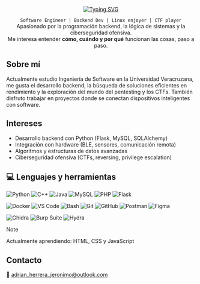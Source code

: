 <p align="center">
  <a href="https://git.io/typing-svg">
    <img src="https://readme-typing-svg.demolab.com?font=JetBrains+Mono&size=36&duration=2500&pause=1500&color=F7F7F7&center=true&vCenter=true&width=500&height=40&lines=%24+whoami;Adri%C3%A1n+Herrera+Jer%C3%B3nimo" alt="Typing SVG" />
  </a>
</p>



<p align="center">
  <code> Software Engineer | Backend Dev | Linux enjoyer | CTF player </code><br>
  Apasionado por la programación backend, la lógica de sistemas y la ciberseguridad ofensiva.<br>
  Me interesa entender <b>cómo, cuándo y por qué</b> funcionan las cosas, paso a paso.
</p>

## Sobre mí

Actualmente estudio Ingeniería de Software en la Universidad Veracruzana, me gusta el desarrollo backend, la búsqueda de soluciones eficientes en rendimiento y la exploración del mundo del pentesting y los CTFs. También disfruto trabajar en proyectos donde se conectan dispositivos inteligentes con software.
## Intereses

- Desarrollo backend con Python (Flask, MySQL, SQLAlchemy)
- Integración con hardware (BLE, sensores, comunicación remota)
- Algoritmos y estructuras de datos avanzadas
- Ciberseguridad ofensiva (CTFs, reversing, privilege escalation)

## 💻 Lenguajes y herramientas


![Python](https://img.shields.io/badge/Python-3776AB?style=for-the-badge&logo=python&logoColor=white)
![C++](https://img.shields.io/badge/C++-00599C?style=for-the-badge&logo=c%2B%2B&logoColor=white)
![Java](https://img.shields.io/badge/java-%23ED8B00.svg?style=for-the-badge&logo=openjdk&logoColor=white)
![MySQL](https://img.shields.io/badge/MySQL-4479A1?style=for-the-badge&logo=mysql&logoColor=white)
![PHP](https://img.shields.io/badge/PHP-777BB4?style=for-the-badge&logo=php&logoColor=white)
![Flask](https://img.shields.io/badge/flask-000000?style=for-the-badge&logo=flask&logoColor=white)

![Docker](https://img.shields.io/badge/docker-%230db7ed.svg?style=for-the-badge&logo=docker&logoColor=white)
![VS Code](https://img.shields.io/badge/VS%20Code-0078d7.svg?style=for-the-badge&logo=visual-studio-code&logoColor=white)
![Bash](https://img.shields.io/badge/Bash-4EAA25?style=for-the-badge&logo=gnubash&logoColor=white)
![Git](https://img.shields.io/badge/Git-F05032?style=for-the-badge&logo=git&logoColor=white)
![GitHub](https://img.shields.io/badge/GitHub-181717?style=for-the-badge&logo=github&logoColor=white)
![Postman](https://img.shields.io/badge/Postman-FF6C37?style=for-the-badge&logo=postman&logoColor=white)
![Figma](https://img.shields.io/badge/Figma-F24E1E?style=for-the-badge&logo=figma&logoColor=white)

![Ghidra](https://img.shields.io/badge/Ghidra-E60000?style=for-the-badge&logo=ghidra&logoColor=white)
![Burp Suite](https://img.shields.io/badge/Burp_Suite-ff6600?style=for-the-badge&logo=burpsuite&logoColor=white)
![Hydra](https://img.shields.io/badge/Hydra-343434?style=for-the-badge&logoColor=white)

> [!NOTE]
> Actualmente aprendiendo:</code> HTML, CSS y JavaScript


## Contacto

📧 [adrian_herrera_jeronimo@outlook.com](mailto:adrian_herrera_jeronimo@outlook.com)  

